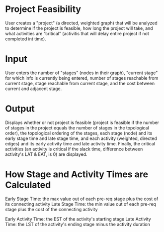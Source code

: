 # Project Feasibility
User creates a "project" (a directed, weighted graph) that will be analyzed to determine if the project is feasible, how long the project will take, and what activities are “critical” (activitis that will delay entire project if not completed int time).

# Input
User enters the number of "stages" (nodes in their graph), "current stage" for which info is currently being entered, number of stages reachable from current stage, stage reachable from current stage, and the cost between current and adjacent stage.

# Output
Displays whether or not project is feasible (project is feasible if the number of stages in the project equals the number of stages in the topological order), the topological ordering of the stages, each stage (node) and its early stage time and late stage time, and each activity (weighted, directed edges) and its early activity time and late activity time. Finally, the critical activities (an activity is critical if the slack time, difference between activity's LAT & EAT, is 0) are displayed.

# How Stage and Activity Times are Calculated
Early Stage Time: the max value out of each pre-req stage plus the cost of its connecting activity
Late Stage Time: the min value out of each pre-req stage plus the cost of the connecting activity

Early Activity Time: the EST of the activity's starting stage
Late Activity Time: the LST of the activity's ending stage minus the activity duration
